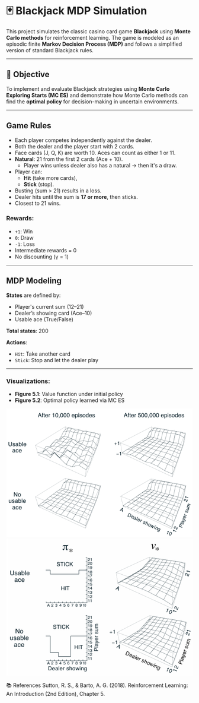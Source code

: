 # 🃏 Blackjack MDP Simulation

This project simulates the classic casino card game **Blackjack** using **Monte Carlo methods** for reinforcement learning. The game is modeled as an episodic finite **Markov Decision Process (MDP)** and follows a simplified version of standard Blackjack rules.

---

## 🎯 Objective

To implement and evaluate Blackjack strategies using **Monte Carlo Exploring Starts (MC ES)** and demonstrate how Monte Carlo methods can find the **optimal policy** for decision-making in uncertain environments.

---

##  Game Rules

- Each player competes independently against the dealer.
- Both the dealer and the player start with 2 cards.
- Face cards (J, Q, K) are worth 10. Aces can count as either 1 or 11.
- **Natural**: 21 from the first 2 cards (Ace + 10).
  - Player wins unless dealer also has a natural → then it's a draw.
- Player can:
  - **Hit** (take more cards),
  - **Stick** (stop).
- Busting (sum > 21) results in a loss.
- Dealer hits until the sum is **17 or more**, then sticks.
- Closest to 21 wins.

### Rewards:

- `+1`: Win  
- `0`: Draw  
- `-1`: Loss  
- Intermediate rewards = 0  
- No discounting (γ = 1)

---

## MDP Modeling

**States** are defined by:
- Player's current sum (12–21)
- Dealer’s showing card (Ace–10)
- Usable ace (True/False)

**Total states**: 200

**Actions**:
- `Hit`: Take another card
- `Stick`: Stop and let the dealer play

---
### Visualizations:

- **Figure 5.1**: Value function under initial policy
- **Figure 5.2**: Optimal policy learned via MC ES

![5.1 Figure](book_images/Figure_5_1.PNG)
![5.2 Figure](book_images/Figure_5_2.PNG)


📚 References
Sutton, R. S., & Barto, A. G. (2018). Reinforcement Learning: An Introduction (2nd Edition), Chapter 5.

